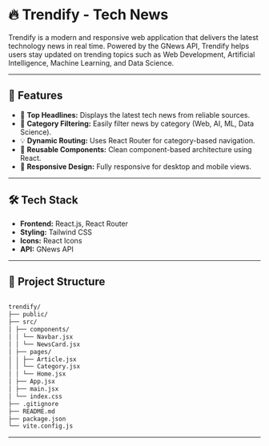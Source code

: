 # 🔥 Trendify - Tech News

Trendify is a modern and responsive web application that delivers the latest technology news in real time. Powered by the GNews API, Trendify helps users stay updated on trending topics such as Web Development, Artificial Intelligence, Machine Learning, and Data Science.

---

## 🚀 Features

- 📢 **Top Headlines:** Displays the latest tech news from reliable sources.
- 🧠 **Category Filtering:** Easily filter news by category (Web, AI, ML, Data Science).
- 💡 **Dynamic Routing:** Uses React Router for category-based navigation.
- 🧩 **Reusable Components:** Clean component-based architecture using React.
- 🎨 **Responsive Design:** Fully responsive for desktop and mobile views.

---

## 🛠️ Tech Stack

- **Frontend:** React.js, React Router
- **Styling:** Tailwind CSS
- **Icons:** React Icons
- **API:** GNews API
---

## 📂 Project Structure

```bash

trendify/
├── public/
├── src/
│ ├── components/
│ │ └── Navbar.jsx
│ │ └── NewsCard.jsx
│ ├── pages/
│ │ ├── Article.jsx
│ │ └── Category.jsx
│ │ └── Home.jsx
│ ├── App.jsx
│ ├── main.jsx
│ └── index.css
├── .gitignore
├── README.md
├── package.json
└── vite.config.js
``` 
---
